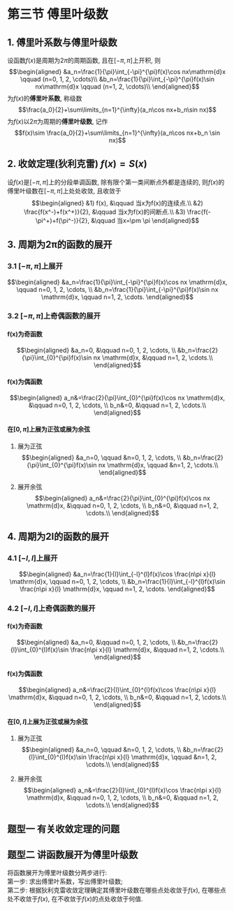 # 第三节 傅里叶级数

## 1. 傅里叶系数与傅里叶级数
设函数$f(x)$是周期为$2\pi$的周期函数, 且在$[-\pi, \pi]$上开积, 则
$$\begin{aligned}
&a_n=\frac{1}{\pi}\int_{-\pi}^{\pi}f(x)\cos nx\mathrm{d}x \qquad (n=0, 1, 2, \cdots)\\
&b_n=\frac{1}{\pi}\int_{-\pi}^{\pi}f(x)\sin nx\mathrm{d}x \qquad (n=1, 2, \cdots)\\
\end{aligned}$$
为$f(x)$的**傅里叶系数**, 称级数 
$$\frac{a_0}{2}+\sum\limits_{n=1}^{\infty}(a_n\cos nx+b_n\sin nx)$$
为$f(x)$以$2\pi$为周期的**傅里叶级数**, 记作 
$$f(x)\sim \frac{a_0}{2}+\sum\limits_{n=1}^{\infty}(a_n\cos nx+b_n \sin nx)$$

## 2. 收敛定理(狄利克雷)       $f(x)=S(x)$
设$f(x)$是$[-\pi, \pi]$上的分段单调函数, 除有限个第一类间断点外都是连续的, 则$f(x)$的傅里叶级数在$[-\pi, \pi]$上处处收敛, 且收敛于
$$\begin{aligned}
&1) f(x), &\qquad 当x为f(x)的连续点.\\
&2) \frac{f(x^-)+f(x^+)}{2}, &\qquad 当x为f(x)的间断点.\\
&3) \frac{f(-\pi^+)+f(\pi^-)}{2}, &\qquad 当x=\pm \pi
\end{aligned}$$

## 3. 周期为2π的函数的展开
### 3.1 $[-\pi, \pi]$上展开
$$\begin{aligned}
&a_n=\frac{1}{\pi}\int_{-\pi}^{\pi}f(x)\cos nx \mathrm{d}x, \qquad n=0, 1, 2,
\cdots, \\
&b_n=\frac{1}{\pi}\int_{-\pi}^{\pi}f(x)\sin nx \mathrm{d}x, \qquad n=1, 2, \cdots.
\end{aligned}$$

### 3.2 $[-\pi, \pi]$上奇偶函数的展开
#### f(x)为奇函数
$$\begin{aligned}
&a_n=0, &\qquad n=0, 1, 2,
\cdots, \\
&b_n=\frac{2}{\pi}\int_{0}^{\pi}f(x)\sin nx \mathrm{d}x, &\qquad n=1, 2, \cdots.\\
\end{aligned}$$

#### f(x)为偶函数
$$\begin{aligned}
a_n&=\frac{2}{\pi}\int_{0}^{\pi}f(x)\cos nx \mathrm{d}x, &\qquad n=0, 1, 2,
\cdots, \\
b_n&=0, &\qquad n=1, 2, \cdots.\\
\end{aligned}$$

#### 在$[0, \pi]$上展为正弦或展为余弦
1. 展为正弦
$$\begin{aligned}
&a_n=0, \qquad &n=0, 1, 2,
\cdots, \\
&b_n=\frac{2}{\pi}\int_{0}^{\pi}f(x)\sin nx \mathrm{d}x, \qquad &n=1, 2, \cdots.\\
\end{aligned}$$

2. 展开余弦
$$\begin{aligned}
a_n&=\frac{2}{\pi}\int_{0}^{\pi}f(x)\cos nx \mathrm{d}x, &\qquad n=0, 1, 2,
\cdots, \\
b_n&=0, &\qquad n=1, 2, \cdots.\\
\end{aligned}$$

## 4. 周期为2l的函数的展开
### 4.1 $[-l, l]$上展开
$$\begin{aligned}
&a_n=\frac{1}{l}\int_{-l}^{l}f(x)\cos \frac{n\pi x}{l} \mathrm{d}x, \qquad n=0, 1, 2,
\cdots, \\
&b_n=\frac{1}{l}\int_{-l}^{l}f(x)\sin \frac{n\pi x}{l} \mathrm{d}x, \qquad n=1, 2, \cdots.
\end{aligned}$$

### 4.2 $[-l, l]$上奇偶函数的展开
#### f(x)为奇函数
$$\begin{aligned}
&a_n=0, &\qquad n=0, 1, 2,
\cdots, \\
&b_n=\frac{2}{l}\int_{0}^{l}f(x)\sin \frac{n\pi x}{l} \mathrm{d}x, &\qquad n=1, 2, \cdots.\\
\end{aligned}$$

#### f(x)为偶函数
$$\begin{aligned}
a_n&=\frac{2}{l}\int_{0}^{l}f(x)\cos \frac{n\pi x}{l} \mathrm{d}x, &\qquad n=0, 1, 2,
\cdots, \\
b_n&=0, &\qquad n=1, 2, \cdots.\\
\end{aligned}$$

#### 在$[0, l]$上展为正弦或展为余弦
1. 展为正弦
$$\begin{aligned}
&a_n=0, \qquad &n=0, 1, 2,
\cdots, \\
&b_n=\frac{2}{l}\int_{0}^{l}f(x)\sin \frac{n\pi x}{l} \mathrm{d}x, \qquad &n=1, 2, \cdots.\\
\end{aligned}$$

2. 展开余弦
$$\begin{aligned}
a_n&=\frac{2}{l}\int_{0}^{l}f(x)\cos \frac{n\pi x}{l} \mathrm{d}x, &\qquad n=0, 1, 2,
\cdots, \\
b_n&=0, &\qquad n=1, 2, \cdots.\\
\end{aligned}$$

## 题型一 有关收敛定理的问题

## 题型二 讲函数展开为傅里叶级数
将函数展开为傅里叶级数分两步进行:  
第一步:  求出傅里叶系数，写出傅里叶级数;  
第二步:  根据狄利克雷收敛定理确定其傅里叶级数在哪些点处收敛于$f(x)$, 在哪些点处不收敛于$f(x)$, 在不收敛于$f(x)$的点处收敛于何值.
